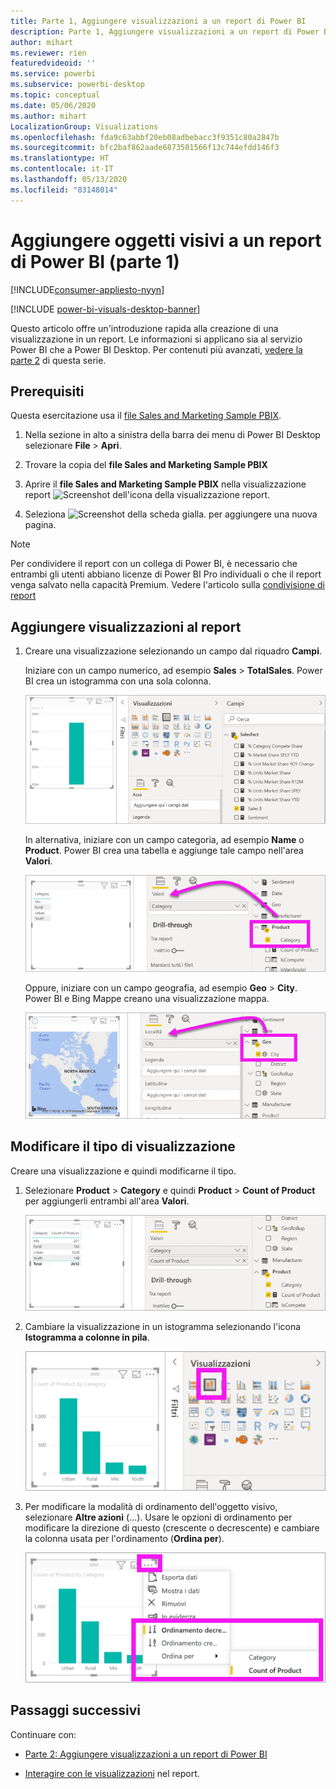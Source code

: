 ```yaml
---
title: Parte 1, Aggiungere visualizzazioni a un report di Power BI
description: Parte 1, Aggiungere visualizzazioni a un report di Power BI
author: mihart
ms.reviewer: rien
featuredvideoid: ''
ms.service: powerbi
ms.subservice: powerbi-desktop
ms.topic: conceptual
ms.date: 05/06/2020
ms.author: mihart
LocalizationGroup: Visualizations
ms.openlocfilehash: fda9c63abbf20eb08adbebacc3f9351c80a2847b
ms.sourcegitcommit: bfc2baf862aade6873501566f13c744efdd146f3
ms.translationtype: HT
ms.contentlocale: it-IT
ms.lasthandoff: 05/13/2020
ms.locfileid: "83148014"
---
```

# <a name="add-visuals-to-a-power-bi-report-part-1"></a>Aggiungere oggetti visivi a un report di Power BI (parte 1)

[!INCLUDE[consumer-appliesto-nyyn](../includes/consumer-appliesto-nyyn.md)]    

[!INCLUDE [power-bi-visuals-desktop-banner](../includes/power-bi-visuals-desktop-banner.md)]

Questo articolo offre un'introduzione rapida alla creazione di una visualizzazione in un report. Le informazioni si applicano sia al servizio Power BI che a Power BI Desktop. Per contenuti più avanzati, [vedere la parte 2](power-bi-report-add-visualizations-ii.md) di questa serie.

## <a name="prerequisites"></a>Prerequisiti

Questa esercitazione usa il [file Sales and Marketing Sample PBIX](https://download.microsoft.com/download/9/7/6/9767913A-29DB-40CF-8944-9AC2BC940C53/Sales%20and%20Marketing%20Sample%20PBIX.pbix).

1. Nella sezione in alto a sinistra della barra dei menu di Power BI Desktop selezionare **File** > **Apri**.
   
2. Trovare la copia del **file Sales and Marketing Sample PBIX**

1. Aprire il **file Sales and Marketing Sample PBIX** nella visualizzazione report ![Screenshot dell'icona della visualizzazione report](media/power-bi-visualization-kpi/power-bi-report-view.png).

1. Seleziona ![Screenshot della scheda gialla.](media/power-bi-visualization-kpi/power-bi-yellow-tab.png) per aggiungere una nuova pagina.

> [!NOTE]
> Per condividere il report con un collega di Power BI, è necessario che entrambi gli utenti abbiano licenze di Power BI Pro individuali o che il report venga salvato nella capacità Premium. Vedere l'articolo sulla [condivisione di report](../collaborate-share/service-share-reports.md)

## <a name="add-visualizations-to-the-report"></a>Aggiungere visualizzazioni al report

1. Creare una visualizzazione selezionando un campo dal riquadro **Campi**.

    Iniziare con un campo numerico, ad esempio **Sales** > **TotalSales**. Power BI crea un istogramma con una sola colonna.

    ![Screenshot di un istogramma con una singola colonna.](media/power-bi-report-add-visualizations-i/power-bi-column-chart.png)

    In alternativa, iniziare con un campo categoria, ad esempio **Name** o **Product**. Power BI crea una tabella e aggiunge tale campo nell'area **Valori**.

    ![Screenshot di una tabella con quattro categorie](media/power-bi-report-add-visualizations-i/power-bi-product.png)

    Oppure, iniziare con un campo geografia, ad esempio **Geo** > **City**. Power BI e Bing Mappe creano una visualizzazione mappa.

    ![Screenshot di una visualizzazione mappa.](media/power-bi-report-add-visualizations-i/power-bi-maps.png)

## <a name="change-the-type-of-visualization"></a>Modificare il tipo di visualizzazione

 Creare una visualizzazione e quindi modificarne il tipo. 
 
 1. Selezionare **Product** > **Category** e quindi **Product** > **Count of Product** per aggiungerli entrambi all'area **Valori**.

    ![Screenshot del riquadro Campi con i valori evidenziati.](media/power-bi-report-add-visualizations-i/power-bi-create-visual.png)

1. Cambiare la visualizzazione in un istogramma selezionando l'icona **Istogramma a colonne in pila**.

   ![Screenshot del riquadro Visualizzazioni con l'icona Istogramma a colonne in pila evidenziata.](media/power-bi-report-add-visualizations-i/power-bi-convert.png)

1. Per modificare la modalità di ordinamento dell'oggetto visivo, selezionare **Altre azioni** (...).  Usare le opzioni di ordinamento per modificare la direzione di questo (crescente o decrescente) e cambiare la colonna usata per l'ordinamento (**Ordina per**).

   ![Screenshot dell'elenco a discesa Altre azioni.](media/power-bi-report-add-visualizations-i/power-bi-sort.png)
  
## <a name="next-steps"></a>Passaggi successivi

 Continuare con:

* [Parte 2: Aggiungere visualizzazioni a un report di Power BI](power-bi-report-add-visualizations-ii.md)

* [Interagire con le visualizzazioni](../consumer/end-user-reading-view.md) nel report.
